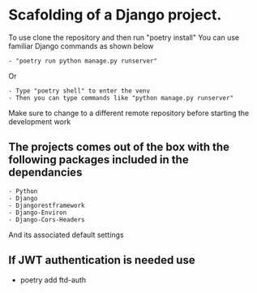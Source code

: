 # Scafolding of a Django project.

To use clone the repository and then run "poetry install"
You can use familiar Django commands as shown below
    
    - "poetry run python manage.py runserver"

Or

    - Type "poetry shell" to enter the venv
    - Then you can type commands like "python manage.py runserver"

Make sure to change to a different remote repository before starting the development work

## The projects comes out of the box with the following packages included in the dependancies

    - Python
    - Django
    - Djangorestframework
    - Django-Environ
    - Django-Cors-Headers

And its associated default settings

## If JWT authentication is needed use 

 - poetry add ftd-auth

